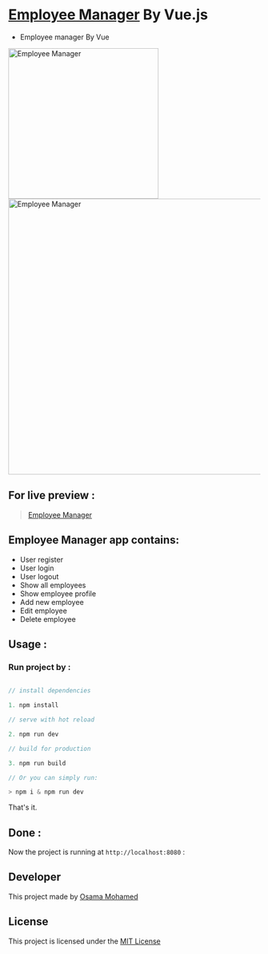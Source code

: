 # [Employee Manager](https://osama-mohamed.github.io/employee_manager_vue) By Vue.js
* Employee manager By Vue

[<img src="https://vuejs.org/images/logo.png" width="300" title="Employee Manager" >](https://github.com/osama-mohamed)
[<img src="https://firebase.google.com/images/brand-guidelines/logo-standard.png" width="550" title="Employee Manager">](https://github.com/osama-mohamed)


## For live preview :
> [Employee Manager](https://osama-mohamed.github.io/employee_manager_vue)


## Employee Manager app contains:
* User register 
* User login
* User logout 
* Show all employees
* Show employee profile
* Add new employee
* Edit employee
* Delete employee


## Usage :
### Run project by :

``` vue.js

// install dependencies

1. npm install

// serve with hot reload

2. npm run dev

// build for production

3. npm run build

// Or you can simply run:

> npm i & npm run dev

```

That's it.

## Done :

Now the project is running at `http://localhost:8080` :


## Developer
This project made by [Osama Mohamed](https://www.linkedin.com/in/osama-mohamed-ms/)

## License
This project is licensed under the [MIT License](https://opensource.org/licenses/MIT)

